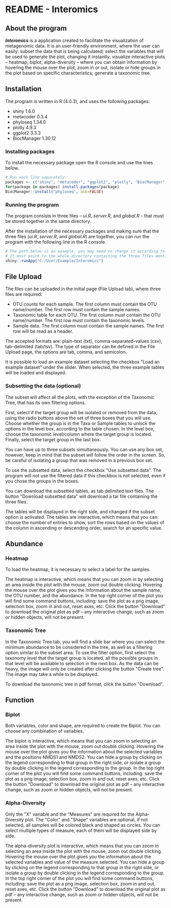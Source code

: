 # README - Interomics

## About the program

***Interomics*** is a application created to facilitate the visualization of metagenomic data. It is an user-friendly environment, where the user can easily: subset the data that is being calculated; select the variables that will be used to generate the plot, changing it instantly; visualize interactive plots – heatmap, biplot, alpha-diversity – where you can obtain information by hovering the mouse over the plot, zoom in or out, isolate or hide groups in the plot based on specific characteristics; generate a taxonomic tree.   

## Installation

The program is written in R (4.0.3), and uses the following packages:

- shiny 1.6.0
- metacoder 0.3.4
- phyloseq 1.34.0
- plotly 4.9.3
- ggplot2 3.3.3
- BiocManager 1.30.12

### Installing packages

To install the necessary package open the R console and use the lines below.

```R
# Run each line separately.
packages <- c("shiny", "metacoder", "ggplot2", "plotly", "BiocManager", "DT")
for(package in packages) install.packages(package)
BiocManager::install("phyloseq", ask=FALSE)
```

### Running the program

The program consists in three files – *ui.R*, *server.R*, and *global.R* – that must be stored together in the same directory.

After the installation of the necessary packages and making sure that the three files (*ui.R*, *server.R*, and *global.R*) are together, you can run the program with the following line in the R console.

```R
# The path below is an example, you may need to change it according to where the files are saved. 
# It must point to the whole directory containing the three files mentioned before. 
shiny::runApp("C:/User/Example/Interomics")
```



## File Upload

The files can be uploaded in the initial page (File Upload tab), where three files are required:

- OTU counts for each sample. The first column must contain the OTU name/number. The first row must contain the sample names.
- Taxonomic table for each OTU. The first column must contain the OTU name/number. The first row must contain the taxonomic levels.
- Sample data. The first column must contain the sample names. The first row will be read as a header.

The accepted formats are: plain-text (txt), comma-separated-values (csv), tab-delimited (tab/tsv). The type of separator can be defined in the File Upload page, the options are tab, comma, and semicolon.

It is possible to load an example dataset selecting the checkbox "Load an example dataset" under the slider. When selected, the three example tables will be loaded and displayed.

### Subsetting the data (optional)

The subset will affect all the plots, with the exception of the Taxonomic Tree, that has its own filtering options.

First, select if the target group will be isolated or removed from the data, using the radio buttons above the set of three boxes that you will use. Choose whether the group is in the Taxa or Sample tables to unlock the options in the level box, according to the table chosen. In the level box, choose the taxonomic level/column where the target group is located. Finally, select the target group in the last box.

You can have up to three subsets simultaneously. You can use any box set, however, keep in mind that the subset will follow the order in the screen. So, be careful of isolating a group that was removed in a previous box set.

To use the subsetted data, select the checkbox "Use subsetted data". The program will not use the filtered data if this checkbox is not selected, even if you chose the groups in the boxes.

You can download the subsetted tables, as tab delimited text files. The button "Download subsetted data" will download a tar file containing the three files.



The tables will be displayed in the right side, and changed if the subset option is activated. The tables are interactive, which means that you can: choose the number of entries to show, sort the rows based on the values of the column in ascending or descending order, search for an specific value.



## Abundance

### Heatmap

To load the heatmap, it is necessary to select a label for the samples.

The heatmap is interactive, which means that you can zoom in by selecting an area inside the plot with the mouse, zoom out double clicking. Hovering the mouse over the plot gives you the information about the sample name, the OTU number, and the abundance. In the top right corner of the plot you will find some command buttons, including: save the plot as a png image, selection box, zoom in and out, reset axes, etc. Click the button "Download" to download the original plot as pdf – any interactive change, such as zoom or hidden objects, will not be present.

### Taxonomic Tree

In the Taxonomic Tree tab, you will find a slide bar where you can select the minimum abundance to be considered in the tree, as well as a filtering option similar to the subset area. To use the filter option, first select the taxonomy level that the target group is located, all the possible groups in that level will be available to selection in the next box. As the data can be heavy, the image will only be created after clicking the button "Create tree". The image may take a while to be displayed.

To download the taxonomic tree in pdf format, click the button "Download".  

## Function

### Biplot

Both variables, color and shape, are required to create the Biplot. You can choose any combination of variables.

The biplot is interactive, which means that you can zoom in selecting an area inside the plot with the mouse, zoom out double clicking. Hovering the mouse over the plot gives you the information about the selected variables and the positions NMDS1 and NMDS2. You can hide a group by clicking on the legend corresponding to that group in the right side, or isolate a group by double clicking in the legend corresponding to the group. In the top right corner of the plot you will find some command buttons, including: save the plot as a png image, selection box, zoom in and out, reset axes, etc. Click the button "Download" to download the original plot as pdf – any interactive change, such as zoom or hidden objects, will not be present.

### Alpha-Diversity

Only the "X" variable and the "Measures" are required for the Alpha-Diversity plot. The "Color" and "Shape" variables are optional, if not selected, all samples will be colored black and shaped as circles. You can select multiple types of measure, each of them will be displayed side by side.

The alpha-diversity plot is interactive, which means that you can zoom in selecting an area inside the plot with the mouse, zoom out double clicking. Hovering the mouse over the plot gives you the information about the selected variables and value of the measure selected. You can hide a group by clicking on the legend corresponding to that group in the right side, or isolate a group by double clicking in the legend corresponding to the group. In the top right corner of the plot you will find some command buttons, including: save the plot as a png image, selection box, zoom in and out, reset axes, etc. Click the button "Download" to download the original plot as pdf – any interactive change, such as zoom or hidden objects, will not be present.